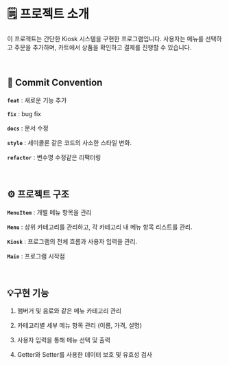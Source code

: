 # 🗒️ 프로젝트 소개

이 프로젝트는 간단한 Kiosk 시스템을 구현한 프로그램입니다. 사용자는 메뉴를 선택하고 주문을 추가하며, 카트에서 상품을 확인하고 결제를 진행할 수 있습니다.

<br>

## 📑 Commit Convention

**`feat`** : 새로운 기능 추가

**`fix`** : bug fix

**`docs`**  : 문서 수정

**`style`** : 세미콜론 같은 코드의 사소한 스타일 변화.

**`refactor`** : 변수명 수정같은 리팩터링

<br>

## ⚙️ 프로젝트 구조

**`MenuItem`** : 개별 메뉴 항목을 관리

**`Menu`** : 상위 카테고리를 관리하고, 각 카테고리 내 메뉴 항목 리스트를 관리.

**`Kiosk`** : 프로그램의 전체 흐름과 사용자 입력을 관리.

**`Main`** : 프로그램 시작점

<br>

## 💡구현 기능
1) 햄버거 및 음료와 같은 메뉴 카테고리 관리

2) 카테고리별 세부 메뉴 항목 관리 (이름, 가격, 설명)

3) 사용자 입력을 통해 메뉴 선택 및 출력

4) Getter와 Setter를 사용한 데이터 보호 및 유효성 검사

